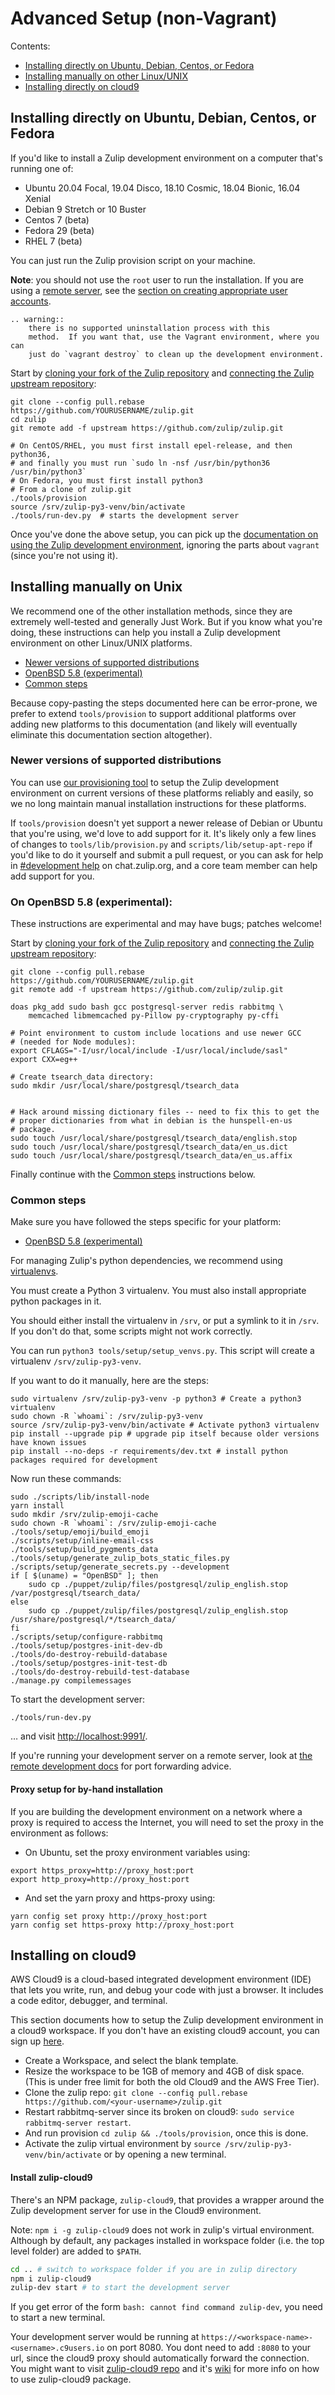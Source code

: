 # Advanced Setup (non-Vagrant)

Contents:

* [Installing directly on Ubuntu, Debian, Centos, or Fedora](#installing-directly-on-ubuntu-debian-centos-or-fedora)
* [Installing manually on other Linux/UNIX](#installing-manually-on-unix)
* [Installing directly on cloud9](#installing-on-cloud9)

## Installing directly on Ubuntu, Debian, Centos, or Fedora

If you'd like to install a Zulip development environment on a computer
that's running one of:

* Ubuntu 20.04 Focal, 19.04 Disco, 18.10 Cosmic, 18.04 Bionic, 16.04 Xenial
* Debian 9 Stretch or 10 Buster
* Centos 7 (beta)
* Fedora 29 (beta)
* RHEL 7 (beta)

You can just run the Zulip provision script on your machine.

**Note**: you should not use the `root` user to run the installation.
If you are using a [remote server](../development/remote.md), see
the
[section on creating appropriate user accounts](../development/remote.html#setting-up-user-accounts).

```eval_rst
.. warning::
    there is no supported uninstallation process with this
    method.  If you want that, use the Vagrant environment, where you can
    just do `vagrant destroy` to clean up the development environment.
```

Start by [cloning your fork of the Zulip repository][zulip-rtd-git-cloning]
and [connecting the Zulip upstream repository][zulip-rtd-git-connect]:

```
git clone --config pull.rebase https://github.com/YOURUSERNAME/zulip.git
cd zulip
git remote add -f upstream https://github.com/zulip/zulip.git
```

```
# On CentOS/RHEL, you must first install epel-release, and then python36,
# and finally you must run `sudo ln -nsf /usr/bin/python36 /usr/bin/python3`
# On Fedora, you must first install python3
# From a clone of zulip.git
./tools/provision
source /srv/zulip-py3-venv/bin/activate
./tools/run-dev.py  # starts the development server
```

Once you've done the above setup, you can pick up the [documentation
on using the Zulip development
environment](../development/setup-vagrant.html#step-4-developing),
ignoring the parts about `vagrant` (since you're not using it).

## Installing manually on Unix

We recommend one of the other installation methods, since they are
extremely well-tested and generally Just Work.  But if you know what
you're doing, these instructions can help you install a Zulip
development environment on other Linux/UNIX platforms.

* [Newer versions of supported distributions](#newer-versions-of-supported-distributions)
* [OpenBSD 5.8 (experimental)](#on-openbsd-5-8-experimental)
* [Common steps](#common-steps)

Because copy-pasting the steps documented here can be error-prone, we
prefer to extend `tools/provision` to support additional platforms
over adding new platforms to this documentation (and likely will
eventually eliminate this documentation section altogether).

### Newer versions of supported distributions

You can use
[our provisioning tool](#installing-directly-on-ubuntu-debian-centos-or-fedora)
to setup the Zulip development environment on current versions of
these platforms reliably and easily, so we no long maintain manual
installation instructions for these platforms.

If `tools/provision` doesn't yet support a newer release of Debian or
Ubuntu that you're using, we'd love to add support for it.  It's
likely only a few lines of changes to `tools/lib/provision.py` and
`scripts/lib/setup-apt-repo` if you'd like to do it yourself and
submit a pull request, or you can ask for help in
[#development help](https://chat.zulip.org/#narrow/stream/49-development-help)
on chat.zulip.org, and a core team member can help add support for you.

### On OpenBSD 5.8 (experimental):

These instructions are experimental and may have bugs; patches
welcome!

Start by [cloning your fork of the Zulip repository][zulip-rtd-git-cloning]
and [connecting the Zulip upstream repository][zulip-rtd-git-connect]:

```
git clone --config pull.rebase https://github.com/YOURUSERNAME/zulip.git
git remote add -f upstream https://github.com/zulip/zulip.git
```

```
doas pkg_add sudo bash gcc postgresql-server redis rabbitmq \
    memcached libmemcached py-Pillow py-cryptography py-cffi

# Point environment to custom include locations and use newer GCC
# (needed for Node modules):
export CFLAGS="-I/usr/local/include -I/usr/local/include/sasl"
export CXX=eg++

# Create tsearch_data directory:
sudo mkdir /usr/local/share/postgresql/tsearch_data


# Hack around missing dictionary files -- need to fix this to get the
# proper dictionaries from what in debian is the hunspell-en-us
# package.
sudo touch /usr/local/share/postgresql/tsearch_data/english.stop
sudo touch /usr/local/share/postgresql/tsearch_data/en_us.dict
sudo touch /usr/local/share/postgresql/tsearch_data/en_us.affix
```

Finally continue with the [Common steps](#common-steps) instructions below.

### Common steps

Make sure you have followed the steps specific for your platform:

* [OpenBSD 5.8 (experimental)](#on-openbsd-5-8-experimental)

For managing Zulip's python dependencies, we recommend using
[virtualenvs](https://virtualenv.pypa.io/en/stable/).

You must create a Python 3 virtualenv.  You must also install appropriate
python packages in it.

You should either install the virtualenv in `/srv`, or put a symlink to it in
`/srv`.  If you don't do that, some scripts might not work correctly.

You can run `python3 tools/setup/setup_venvs.py`.  This script will create a
virtualenv `/srv/zulip-py3-venv`.

If you want to do it manually, here are the steps:

```
sudo virtualenv /srv/zulip-py3-venv -p python3 # Create a python3 virtualenv
sudo chown -R `whoami`: /srv/zulip-py3-venv
source /srv/zulip-py3-venv/bin/activate # Activate python3 virtualenv
pip install --upgrade pip # upgrade pip itself because older versions have known issues
pip install --no-deps -r requirements/dev.txt # install python packages required for development
```

Now run these commands:

```
sudo ./scripts/lib/install-node
yarn install
sudo mkdir /srv/zulip-emoji-cache
sudo chown -R `whoami`: /srv/zulip-emoji-cache
./tools/setup/emoji/build_emoji
./scripts/setup/inline-email-css
./tools/setup/build_pygments_data
./tools/setup/generate_zulip_bots_static_files.py
./scripts/setup/generate_secrets.py --development
if [ $(uname) = "OpenBSD" ]; then
    sudo cp ./puppet/zulip/files/postgresql/zulip_english.stop /var/postgresql/tsearch_data/
else
    sudo cp ./puppet/zulip/files/postgresql/zulip_english.stop /usr/share/postgresql/*/tsearch_data/
fi
./scripts/setup/configure-rabbitmq
./tools/setup/postgres-init-dev-db
./tools/do-destroy-rebuild-database
./tools/setup/postgres-init-test-db
./tools/do-destroy-rebuild-test-database
./manage.py compilemessages
```

To start the development server:

```
./tools/run-dev.py
```

… and visit <http://localhost:9991/>.

If you're running your development server on a remote server, look at
[the remote development docs][port-forward-setup] for port forwarding
advice.

#### Proxy setup for by-hand installation

If you are building the development environment on a network where a
proxy is required to access the Internet, you will need to set the
proxy in the environment as follows:

- On Ubuntu, set the proxy environment variables using:
 ```
 export https_proxy=http://proxy_host:port
 export http_proxy=http://proxy_host:port
 ```

- And set the yarn proxy and https-proxy using:
 ```
 yarn config set proxy http://proxy_host:port
 yarn config set https-proxy http://proxy_host:port
 ```

## Installing on cloud9

AWS Cloud9 is a cloud-based integrated development environment (IDE)
that lets you write, run, and debug your code with just a browser. It
includes a code editor, debugger, and terminal.

This section documents how to setup the Zulip development environment
in a cloud9 workspace.  If you don't have an existing cloud9 account,
you can sign up [here](https://aws.amazon.com/cloud9/).

* Create a Workspace, and select the blank template.
* Resize the workspace to be 1GB of memory and 4GB of disk
  space. (This is under free limit for both the old Cloud9 and the AWS
  Free Tier).
* Clone the zulip repo: `git clone --config pull.rebase
  https://github.com/<your-username>/zulip.git`
* Restart rabbitmq-server since its broken on cloud9: `sudo service
  rabbitmq-server restart`.
* And run provision `cd zulip && ./tools/provision`, once this is done.
* Activate the zulip virtual environment by `source
  /srv/zulip-py3-venv/bin/activate` or by opening a new terminal.

#### Install zulip-cloud9

There's an NPM package, `zulip-cloud9`, that provides a wrapper around
the Zulip development server for use in the Cloud9 environment.

Note: `npm i -g zulip-cloud9` does not work in zulip's virtual
environment.  Although by default, any packages installed in workspace
folder (i.e. the top level folder) are added to `$PATH`.

```bash
cd .. # switch to workspace folder if you are in zulip directory
npm i zulip-cloud9
zulip-dev start # to start the development server
```

If you get error of the form `bash: cannot find command zulip-dev`,
you need to start a new terminal.

Your development server would be running at
`https://<workspace-name>-<username>.c9users.io` on port 8080.  You
dont need to add `:8080` to your url, since the cloud9 proxy should
automatically forward the connection. You might want to visit
[zulip-cloud9 repo](https://github.com/cPhost/zulip-cloud9) and it's
[wiki](https://github.com/cPhost/zulip-cloud9/wiki) for more info on
how to use zulip-cloud9 package.

[zulip-rtd-git-cloning]: ../git/cloning.html#step-1b-clone-to-your-machine
[zulip-rtd-git-connect]: ../git/cloning.html#step-1c-connect-your-fork-to-zulip-upstream
[port-forward-setup]: ../development/remote.html#running-the-development-server
